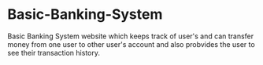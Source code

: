 # Basic-Banking-System
Basic Banking System website which keeps track of user's and can transfer money from one user to other user's account   and also probvides the user to see their transaction history.
